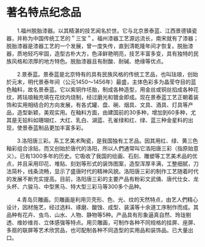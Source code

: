 # 著名特点纪念品  

&emsp;&emsp;1.福州脱胎漆器。以其精湛的技艺闻名於世。它与北京景泰蓝、江西景德镇瓷器，并称为中国传统工艺的＂三宝＂。福州漆器工艺源远流长，南宋就有了漆器；脱胎漆器是漆器工艺的一个发展，曾一度失传，直到清乾隆年间才恢复。脱胎漆器，质地轻巧牢固，造型古朴大方，色泽鲜艳明亮，技艺丰富多变，具有独特的民族风格和浓厚的地方特色。脱胎漆器且有耐酸、耐碱、绝缘等优点。  

&emsp;&emsp;2.景泰蓝。景泰蓝是北京特有的具有民族风格的传统工艺品，也叫珐琅，创始於元末，明代景泰年间（公元1450～1456年）最盛，主体色彩多为晶莹夺目的蓝色釉料，故名景泰蓝。它以紫铜作坯胎，制成各种造型，用金丝或铜丝掐成各种花纹，將珐琅釉充填在花纹内烧制，经过磨光和镀金即成。现在景泰蓝工艺正朝着装饰和实用相结合的方向发展，有各式罐、盘、碗、烟具、文具、酒具、灯具等产品，造型新颖，美观实用。在釉料方面，由建国前的30多种，增加到60多种，尤其是无铅料如珊瑚红、大红、乳白、湖蓝、孔雀绿和红、绿、蓝三种金星料的出现，使景泰蓝制品更加丰富多彩。  

&emsp;&emsp;3.洛阳唐三彩。系工艺美术陶瓷，是我国独有工艺品。因其用红、绿、黄三色釉彩组合涂贴，而又创始於唐代的洛阳，所以人們通常叫它洛阳唐三彩（指原始意义）。已有1300多年的历史。它吸收了我国的绘画、石刻、雕塑等工艺美术品的优点，并且采用印花、堆贴、刻划等形式的装饰图案，造型浑厚丰满，工整细腻，刀法简朴，线条流畅，显示了盛唐时代的精神风貌。洛阳唐三彩的制作工艺随着时代的发展不断充实提高。目前，洛阳唐三彩的主要产品有粉彩文武俑、唐代仕女、龙头杯、六骏马、中型黑马、特大型三彩马等300多个品种。  

&emsp;&emsp;4.青岛贝雕画。贝雕画是利用贝壳形、色、光、纹的天然特点，由艺人們精心设计，因材施艺，经过选料、琢磨、酸蚀、成型、装潢等十余道工序制作而成。其品种有花卉、虫鸟、山水、人物、静物等5种。产品具有形象逼真自然、玲珑剔透、维妙维肖、立体感强等特点。用贝雕画，可制作各种不同规格的挂屏、座屏、多扇的联屏等艺术欣赏品，也可配制各种不同造型的实用品和装饰品。已大量出口。  
<!-- Last processed: 2025-07-22 03:44:31 -->
